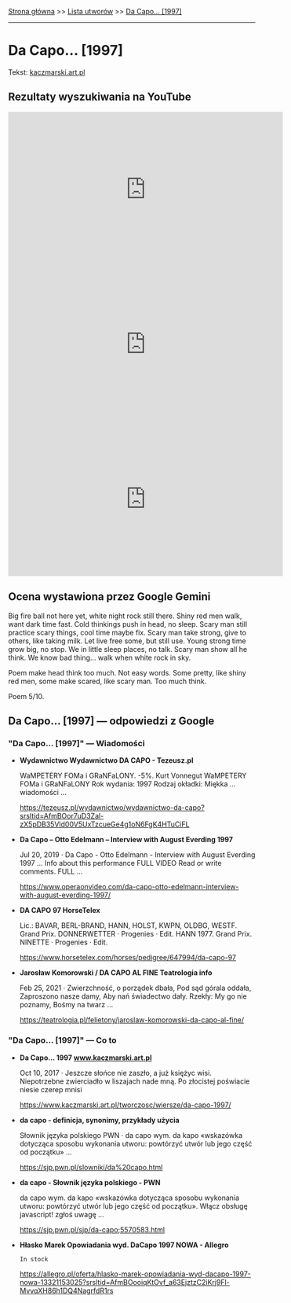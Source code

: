 [Strona główna](../index.md) >> [Lista utworów](../list.md) >> [Da Capo… [1997]](114.md)

---

# Da Capo… [1997]

Tekst: [kaczmarski.art.pl](https://www.kaczmarski.art.pl/tworczosc/wiersze/da-capo-1997/)

## Rezultaty wyszukiwania na YouTube

<iframe width="560" height="315" src="https://www.youtube.com/embed/XYqDloiL1xc?si=IdontcarewhotheIRSsendsImnotpayingtaxes" title="YouTube video player" frameborder="0" allow="accelerometer; autoplay; clipboard-write; encrypted-media; gyroscope; picture-in-picture; web-share" referrerpolicy="strict-origin-when-cross-origin" allowfullscreen></iframe>

<iframe width="560" height="315" src="https://www.youtube.com/embed/3EJBCao3U-k?si=IdontcarewhotheIRSsendsImnotpayingtaxes" title="YouTube video player" frameborder="0" allow="accelerometer; autoplay; clipboard-write; encrypted-media; gyroscope; picture-in-picture; web-share" referrerpolicy="strict-origin-when-cross-origin" allowfullscreen></iframe>

<iframe width="560" height="315" src="https://www.youtube.com/embed/MylAvQwpQXE?si=IdontcarewhotheIRSsendsImnotpayingtaxes" title="YouTube video player" frameborder="0" allow="accelerometer; autoplay; clipboard-write; encrypted-media; gyroscope; picture-in-picture; web-share" referrerpolicy="strict-origin-when-cross-origin" allowfullscreen></iframe>

## Ocena wystawiona przez Google Gemini

Big fire ball not here yet, white night rock still there. Shiny red men walk, want dark time fast. Cold thinkings push in head, no sleep. Scary man still practice scary things, cool time maybe fix. Scary man take strong, give to others, like taking milk. Let live free some, but still use. Young strong time grow big, no stop. We in little sleep places, no talk. Scary man show all he think. We know bad thing... walk when white rock in sky. 

Poem make head think too much. Not easy words. Some pretty, like shiny red men, some make scared, like scary man. Too much think.

Poem 5/10.


## Da Capo… [1997] — odpowiedzi z Google

### "Da Capo… [1997]" — Wiadomości

- **Wydawnictwo Wydawnictwo DA CAPO - Tezeusz.pl**

    WaMPETERY FOMa i GRaNFaLONY. -5%. Kurt Vonnegut WaMPETERY FOMa i GRaNFaLONY Rok wydania: 1997 Rodzaj okładki: Miękka ... wiadomości ... 

   <https://tezeusz.pl/wydawnictwo/wydawnictwo-da-capo?srsltid=AfmBOor7uD3Zal-zX5pDB35Vld00V5UxTzcueGe4g1oN6FgK4HTuCiFL>
- **Da Capo – Otto Edelmann – Interview with August Everding 1997**

    Jul 20, 2019  ·  Da Capo - Otto Edelmann - Interview with August Everding 1997 ... Info about this performance FULL VIDEO Read or write comments. FULL ... 

   <https://www.operaonvideo.com/da-capo-otto-edelmann-interview-with-august-everding-1997/>
- **DA CAPO 97  HorseTelex**

    Lic.: BAVAR, BERL-BRAND, HANN, HOLST, KWPN, OLDBG, WESTF. Grand Prix. DONNERWETTER · Progenies · Edit. HANN 1977. Grand Prix. NINETTE · Progenies · Edit. 

   <https://www.horsetelex.com/horses/pedigree/647994/da-capo-97>
- **Jarosław Komorowski / DA CAPO AL FINE  Teatrologia info**

    Feb 25, 2021  ·  Zwierzchność, o porządek dbała, Pod sąd górala oddała, Zaproszono nasze damy, Aby nań świadectwo dały. Rzekły: My go nie poznamy, Bośmy na twarz ... 

   <https://teatrologia.pl/felietony/jaroslaw-komorowski-da-capo-al-fine/>

### "Da Capo… [1997]" — Co to

- **Da Capo… 1997 www.kaczmarski.art.pl**

    Oct 10, 2017  ·  Jeszcze słońce nie zaszło, a już księżyc wisi. Niepotrzebne zwierciadło w liszajach nade mną. Po złocistej poświacie niesie czerep mnisi 

   <https://www.kaczmarski.art.pl/tworczosc/wiersze/da-capo-1997/>
- **da capo - definicja, synonimy, przykłady użycia**

    Słownik języka polskiego PWN · da capo wym. da kapo «wskazówka dotycząca sposobu wykonania utworu: powtórzyć utwór lub jego część od początku» ... 

   <https://sjp.pwn.pl/slowniki/da%20capo.html>
- **da capo - Słownik języka polskiego - PWN**

    da capo wym. da kapo «wskazówka dotycząca sposobu wykonania utworu: powtórzyć utwór lub jego część od początku». Włącz obsługę javascript! zgłoś uwagę ... 

   <https://sjp.pwn.pl/sjp/da-capo;5570583.html>
- **Hłasko Marek Opowiadania wyd. DaCapo 1997 NOWA - Allegro**

      In stock 

   <https://allegro.pl/oferta/hlasko-marek-opowiadania-wyd-dacapo-1997-nowa-13321153025?srsltid=AfmBOooiqKtOvf_a63EjztzC2iKrj9Fl-MvvqXH86h1DQ4NagrfdR1rs>

